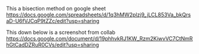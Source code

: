This a bisection method on google sheet
https://docs.google.com/spreadsheets/d/1q3hMW2plzj9_jLCL853Va_bkQrsaD-U6fVJCqP9tZZc/edit?usp=sharing

This down below is a screenshot from collab
https://docs.google.com/document/d/19phhvkRJ1KW_Rzm2KiwvVC7CtNmRhGtCadDZRuR0CVs/edit?usp=sharing

